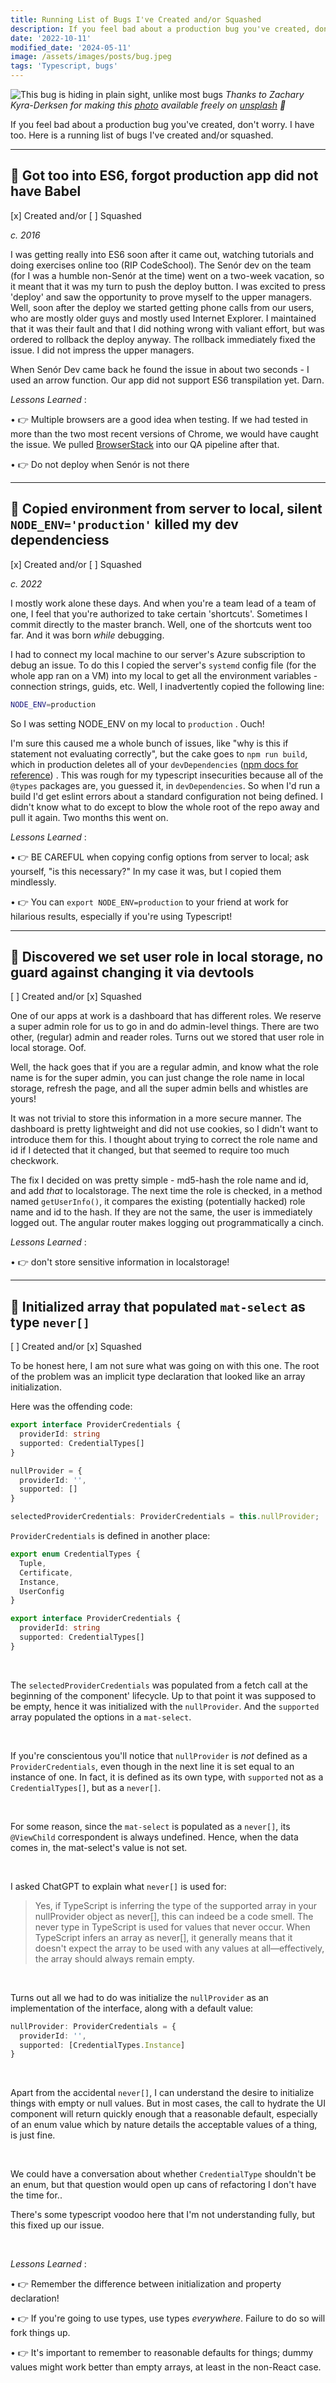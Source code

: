 ```yaml
---
title: Running List of Bugs I've Created and/or Squashed
description: If you feel bad about a production bug you've created, don't worry.
date: '2022-10-11'
modified_date: '2024-05-11'
image: /assets/images/posts/bug.jpeg
tags: 'Typescript, bugs'
---
```


![This bug is hiding in plain sight, unlike most bugs](/assets/images/posts/bug.jpeg)
_Thanks to Zachary Kyra-Derksen for making this [photo](https://unsplash.com/photos/qOt9-QPYmSA) available freely on [unsplash](www.unsplash.com) 🎁_

If you feel bad about a production bug you've created, don't worry. I have too. Here is a running list of bugs I've created and/or squashed. 

---
## 🐛 Got too into ES6, forgot production app did not have Babel
[x] Created and/or [ ] Squashed

_c. 2016_

I was getting really into ES6 soon after it came out, watching tutorials and doing exercises online too (RIP CodeSchool). The Senór dev on the team (for I was a humble non-Senór at the time) went on a two-week vacation, so it meant that it was my turn to push the deploy button. I was excited to press 'deploy' and saw the opportunity to prove myself to the upper managers. Well, soon after the deploy we started getting phone calls from our users, who are mostly older guys and mostly used Internet Explorer. I maintained that it was their fault and that I did nothing wrong with valiant effort, but was ordered to rollback the deploy anyway. The rollback immediately fixed the issue. I did not impress the upper managers.

When Senór Dev came back he found the issue in about two seconds - I used an arrow function. Our app did not support ES6 transpilation yet. Darn.

_Lessons Learned_ : 

• 👉 Multiple browsers are a good idea when testing. If we had tested in more than the two most recent versions of Chrome, we would have caught the issue. We pulled [BrowserStack](https://www.browserstack.com/) into our QA pipeline after that.

• 👉 Do not deploy when Senór is not there

---
## 🐛 Copied environment from server to local, silent `NODE_ENV='production'` killed my dev dependenciess

[x] Created and/or [ ] Squashed

_c. 2022_

I mostly work alone these days. And when you're a team lead of a team of one, I feel that you're authorized to take certain 'shortcuts'. Sometimes I commit directly to the master branch. Well, one of the shortcuts went too far. And it was born _while_ debugging.


I had to connect my local machine to our server's Azure subscription to debug an issue. To do this I copied the server's `systemd` config file (for the whole app ran on a VM) into my local to get all the environment variables - connection strings, guids, etc. Well, I inadvertently copied the following line:


```bash
NODE_ENV=production
```

So I was setting NODE_ENV on my local to `production` . Ouch!


I'm sure this caused me a whole bunch of issues, like "why is this if statement not evaluating correctly", but the cake goes to `npm run build`, which in production deletes all of your `devDependencies` ([npm docs for reference](https://docs.npmjs.com/cli/v8/commands/npm-install)) . This was rough for my typescript insecurities because all of the `@types`  packages are, you guessed it, in `devDependencies`. So when I'd run a build I'd get eslint errors about a standard configuration not being defined. I didn't know what to do except to blow the whole root of the repo away and pull it again. Two months this went on.


_Lessons Learned_ :

• 👉 BE CAREFUL when copying config options from server to local; ask yourself, "is this necessary?" In my case it was, but I copied them mindlessly.

• 👉 You can `export NODE_ENV=production`  to your friend at work for hilarious results, especially if you're using Typescript!


---
## 🐛 Discovered we set user role in local storage, no guard against changing it via devtools

[ ] Created and/or [x] Squashed

One of our apps at work is a dashboard that has different roles. We reserve a super admin role for us to go in and do admin-level things. There are two other, (regular) admin and reader roles. Turns out we stored that user role in local storage. Oof.

Well, the hack goes that if you are a regular admin, and know what the role name is for the super admin, you can just change the role name in local storage, refresh the page, and all the super admin bells and whistles are yours!

It was not trivial to store this information in a more secure manner. The dashboard is pretty lightweight and did not use cookies, so I didn't want to introduce them for this. I thought about trying to correct the role name and id if I detected that it changed, but that seemed to require too much checkwork.

The fix I decided on was pretty simple - md5-hash the role name and id, and add _that_ to localstorage. The next time the role is checked, in a method named `getUserInfo()`, it compares the existing (potentially hacked) role name and id to the hash. If they are not the same, the user is immediately logged out. The angular router makes logging out programmatically a cinch.

_Lessons Learned_ :

• 👉 don't store sensitive information in localstorage!


---
## 🐛 Initialized array that populated `mat-select` as type `never[]`

[ ] Created and/or [x] Squashed

To be honest here, I am not sure what was going on with this one. The root of the problem was an implicit type declaration that looked like an array initialization.

Here was the offending code:

```ts
export interface ProviderCredentials {
  providerId: string
  supported: CredentialTypes[]
}

nullProvider = { 
  providerId: '', 
  supported: [] 
}

selectedProviderCredentials: ProviderCredentials = this.nullProvider;
```

`ProviderCredentials` is defined in another place:

```ts
export enum CredentialTypes {
  Tuple,
  Certificate,
  Instance,
  UserConfig
}

export interface ProviderCredentials {
  providerId: string
  supported: CredentialTypes[]
}
```

<br />

The `selectedProviderCredentials` was populated from a fetch call at the beginning of the component' lifecycle. Up to that point it was supposed to be empty, hence it was initialized with the `nullProvider`. And the `supported` array populated the options in a `mat-select`.

<br />

If you're conscientous you'll notice that `nullProvider` is _not_ defined as a `ProviderCredentials`, even though in the next line it is set equal to an instance of one. In fact, it is defined as its own type, with `supported` not as a `CredentialTypes[]`, but as a `never[]`.

<br />

For some reason, since the `mat-select` is populated as a `never[]`, its `@ViewChild` correspondent is always undefined. Hence, when the data comes in, the mat-select's value is not set.

<br />

I asked ChatGPT to explain what `never[]` is used for:

> Yes, if TypeScript is inferring the type of the supported array in your nullProvider object as never[], this can indeed be a code smell. The never type in TypeScript is used for values that never occur. When TypeScript infers an array as never[], it generally means that it doesn't expect the array to be used with any values at all—effectively, the array should always remain empty.

<br />

Turns out all we had to do was initialize the `nullProvider` as an implementation of the interface, along with a default value:

```ts
nullProvider: ProviderCredentials = {
  providerId: '',
  supported: [CredentialTypes.Instance]
}
```

<br />

Apart from the accidental `never[]`, I can understand the desire to initialize things with empty or null values. But in most cases, the call to hydrate the UI component will return quickly enough that a reasonable default, especially of an enum value which by nature details the acceptable values of a thing, is just fine.

<br />

We could have a conversation about whether `CredentialType` shouldn't be an enum, but that question would open up cans of refactoring I don't have the time for..


There's some typescript voodoo here that I'm not understanding fully, but this fixed up our issue.

<br />

_Lessons Learned_ :

• 👉 Remember the difference between initialization and property declaration!

• 👉 If you're going to use types, use types _everywhere_. Failure to do so will fork things up.

• 👉 It's important to remember to reasonable defaults for things; dummy values might work better than empty arrays, at least in the non-React case.

